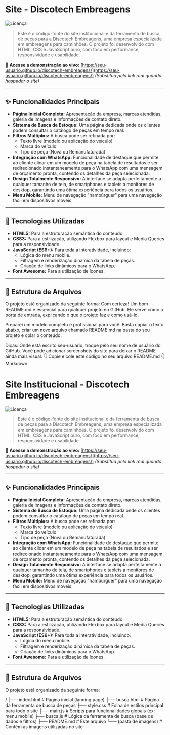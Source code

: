 # Site - Discotech Embreagens

![Licença](https://img.shields.io/badge/license-MIT-blue.svg)

> Este é o código-fonte do site institucional e da ferramenta de busca de peças para a Discotech Embreagens, uma empresa especializada em embreagens para caminhões. O projeto foi desenvolvido com HTML, CSS e JavaScript puro, com foco em performance, responsividade e usabilidade.

🔗 **Acesse a demonstração ao vivo:** [https://seu-usuario.github.io/discotech-embreagens/](https://seu-usuario.github.io/discotech-embreagens/) *(Substitua pelo link real quando hospedar o site)*

---

## ✨ Funcionalidades Principais

* **Página Inicial Completa:** Apresentação da empresa, marcas atendidas, galeria de imagens e informações de contato direto.
* **Sistema de Busca de Estoque:** Uma página dedicada onde os clientes podem consultar o catálogo de peças em tempo real.
* **Filtros Múltiplos:** A busca pode ser refinada por:
    * Texto livre (modelo ou aplicação do veículo)
    * Marca do veículo
    * Tipo de peça (Nova ou Remanufaturada)
* **Integração com WhatsApp:** Funcionalidade de destaque que permite ao cliente clicar em um modelo de peça na tabela de resultados e ser redirecionado instantaneamente para o WhatsApp com uma mensagem de orçamento pronta, contendo os detalhes da peça selecionada.
* **Design Totalmente Responsivo:** A interface se adapta perfeitamente a qualquer tamanho de tela, de smartphones e tablets a monitores de desktop, garantindo uma ótima experiência para todos os usuários.
* **Menu Mobile:** Menu de navegação "hambúrguer" para uma navegação fácil em dispositivos móveis.

---

## 🔧 Tecnologias Utilizadas

* **HTML5:** Para a estruturação semântica do conteúdo.
* **CSS3:** Para a estilização, utilizando Flexbox para layout e Media Queries para a responsividade.
* **JavaScript (ES6+):** Para toda a interatividade, incluindo:
    * Lógica do menu mobile.
    * Filtragem e renderização dinâmica da tabela de peças.
    * Criação de links dinâmicos para o WhatsApp.
* **Font Awesome:** Para a utilização de ícones.

---

## 📂 Estrutura de Arquivos

O projeto está organizado da seguinte forma:
Com certeza! Um bom README.md é essencial para qualquer projeto no GitHub. Ele serve como a porta de entrada, explicando o que o projeto faz e como usá-lo.

Preparei um modelo completo e profissional para você. Basta copiar o texto abaixo, criar um novo arquivo chamado README.md na pasta do seu projeto e colar o conteúdo.

Dicas:
Onde está escrito seu-usuario, troque pelo seu nome de usuário do GitHub.
Você pode adicionar screenshots do site para deixar o README ainda mais visual.
👇 Copie e cole este código no seu arquivo README.md 👇
Markdown

# Site Institucional - Discotech Embreagens

![Licença](https://img.shields.io/badge/license-MIT-blue.svg)

> Este é o código-fonte do site institucional e da ferramenta de busca de peças para a Discotech Embreagens, uma empresa especializada em embreagens para caminhões. O projeto foi desenvolvido com HTML, CSS e JavaScript puro, com foco em performance, responsividade e usabilidade.

🔗 **Acesse a demonstração ao vivo:** [https://seu-usuario.github.io/discotech-embreagens/](https://seu-usuario.github.io/discotech-embreagens/) *(Substitua pelo link real quando hospedar o site)*

---

## ✨ Funcionalidades Principais

* **Página Inicial Completa:** Apresentação da empresa, marcas atendidas, galeria de imagens e informações de contato direto.
* **Sistema de Busca de Estoque:** Uma página dedicada onde os clientes podem consultar o catálogo de peças em tempo real.
* **Filtros Múltiplos:** A busca pode ser refinada por:
    * Texto livre (modelo ou aplicação do veículo)
    * Marca do veículo
    * Tipo de peça (Nova ou Remanufaturada)
* **Integração com WhatsApp:** Funcionalidade de destaque que permite ao cliente clicar em um modelo de peça na tabela de resultados e ser redirecionado instantaneamente para o WhatsApp com uma mensagem de orçamento pronta, contendo os detalhes da peça selecionada.
* **Design Totalmente Responsivo:** A interface se adapta perfeitamente a qualquer tamanho de tela, de smartphones e tablets a monitores de desktop, garantindo uma ótima experiência para todos os usuários.
* **Menu Mobile:** Menu de navegação "hambúrguer" para uma navegação fácil em dispositivos móveis.

---

## 🔧 Tecnologias Utilizadas

* **HTML5:** Para a estruturação semântica do conteúdo.
* **CSS3:** Para a estilização, utilizando Flexbox para layout e Media Queries para a responsividade.
* **JavaScript (ES6+):** Para toda a interatividade, incluindo:
    * Lógica do menu mobile.
    * Filtragem e renderização dinâmica da tabela de peças.
    * Criação de links dinâmicos para o WhatsApp.
* **Font Awesome:** Para a utilização de ícones.

---

## 📂 Estrutura de Arquivos

O projeto está organizado da seguinte forma:

/
├── index.html          # Página inicial (landing page)
├── busca.html          # Página da ferramenta de busca de peças
├── style.css           # Folha de estilos principal para todo o site
├── main.js             # Scripts para funcionalidades globais (ex: menu mobile)
├── busca.js            # Lógica da ferramenta de busca (base de dados e filtros)
├── README.md           # Este arquivo
└── (pasta de imagens)  # Contém as imagens utilizadas no site
